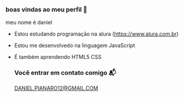 ### boas vindas ao meu perfil 🖤

meu nome é daniel

- Estou estudando programação na alura (https://www.alura.com.br)
- Estou me desenvolvedo na linguagem JavaScript
- É também aprendendo HTML5 CSS

  ### Você entrar em contato comigo 📬
   DANIEL.PIANARO12@GMAIL.COM
